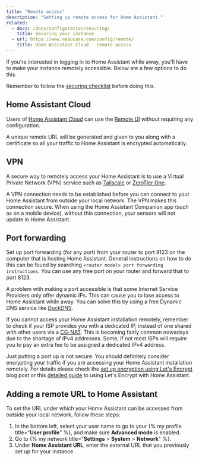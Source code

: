 ```yaml
---
title: "Remote access"
description: "Setting up remote access for Home Assistant."
related:
  - docs: /docs/configuration/securing/
    title: Securing your instance
  - url: https://www.nabucasa.com/config/remote/
    title: Home Assistant Cloud - remote access
---
```


If you're interested in logging in to Home Assistant while away, you'll have to make your instance remotely accessible. Below are a few options to do this.

<div class='note warning'>

Remember to follow the [securing checklist](/docs/configuration/securing/) before doing this.

</div>

## Home Assistant Cloud

Users of <a href="https://www.nabucasa.com">Home Assistant Cloud</a> can use the <a href="https://www.nabucasa.com/config/remote/">Remote UI</a> without requiring any configuration.

A unique remote URL will be generated and given to you along with a certificate so all your traffic to Home Assistant is encrypted automatically.

## VPN

A secure way to remotely access your Home Assistant is to use a Virtual Private Network (VPN) service such as [Tailscale](https://tailscale.com/) or [ZeroTier One](https://www.zerotier.com/).

A VPN connection needs to be established before you can connect to your Home Assistant from outside your local network. The VPN makes this connection secure. When using the Home Assistant Companion app (such as on a mobile device), without this connection, your sensors will not update in Home Assistant.

## Port forwarding

Set up port forwarding (for any port) from your router to port 8123 on the computer that is hosting Home Assistant. General instructions on how to do this can be found by searching `<router model> port forwarding instructions`. You can use any free port on your router and forward that to port 8123.

A problem with making a port accessible is that some Internet Service Providers only offer dynamic IPs. This can cause you to lose access to Home Assistant while away. You can solve this by using a free Dynamic DNS service like [DuckDNS](https://www.duckdns.org/).

If you cannot access your Home Assistant installation remotely, remember to check if your ISP provides you with a dedicated IP, instead of one shared with other users via a [CG-NAT](https://en.wikipedia.org/wiki/Carrier-grade_NAT). This is becoming fairly common nowadays due to the shortage of IPv4 addresses. Some, if not most ISPs will require you to pay an extra fee to be assigned a dedicated IPv4 address.

<div class='note'>

Just putting a port up is not secure. You should definitely consider encrypting your traffic if you are accessing your Home Assistant installation remotely. For details please check the [set up encryption using Let's Encrypt](/blog/2017/09/27/effortless-encryption-with-lets-encrypt-and-duckdns/) blog post or this [detailed guide](https://community.home-assistant.io/t/certificate-authority-and-self-signed-certificate-for-ssl-tls/196970) to using Let's Encrypt with Home Assistant.

</div>

## Adding a remote URL to Home Assistant

To set the URL under which your Home Assistant can be accessed from outside your local network, follow these steps:

1. In the bottom left, select your user name to go to your {% my profile title="**User profile**" %}, and make sure **Advanced mode** is enabled.
2. Go to {% my network title="**Settings** > **System** > **Network**" %}.
3. Under **Home Assistant URL**, enter the external URL that you previously set up for your instance.
